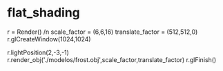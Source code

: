 # flat_shading

r = Render() /n
scale_factor = (6,6,16)
translate_factor = (512,512,0)
r.glCreateWindow(1024,1024)

r.lightPosition(2,-3,-1)
r.render_obj('./modelos/frost.obj',scale_factor,translate_factor)
r.glFinish()
